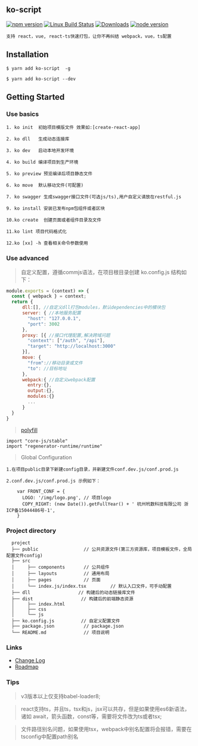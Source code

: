 ## ko-script

[![npm version](https://img.shields.io/npm/v/ts-loader.svg)](https://www.npmjs.com/package/ko-script)
[![Linux Build Status](https://travis-ci.org/TypeStrong/ts-loader.svg?branch=master)](https://npmjs.org/package/ko-script)
[![Downloads](http://img.shields.io/npm/dm/ts-loader.svg)](https://npmjs.org/package/ko-script)
[![node version](https://img.shields.io/node/v/ts-loader.svg)](https://www.npmjs.com/package/ko-script)

```text
支持 react，vue, react-ts快速打包，让你不再纠结 webpack，vue，ts配置
```
## Installation
```text
$ yarn add ko-script  -g 

$ yarn add ko-script --dev
```

## Getting Started

### Use basics
```text
1. ko init  初始项目模版文件 效果如:[create-react-app]

2. ko dll   生成动态连接库

3. ko dev   启动本地开发环境

4. ko build 编译项目到生产环境

5. ko preview 预览编译后项目静态文件

6. ko move  默认移动文件(可配置)

7. ko swagger 生成swagger接口文件(可选js/ts),用户自定义请放在restful.js

9. ko install 安装已发布npm包组件或者区块

10.ko create  创建页面或者组件目录及文件

11.ko lint 项目代码格式化

12.ko [xx] -h 查看相关命令参数使用
```

### Use advanced
> 自定义配置，遵循commjs语法，在项目根目录创建 ko.config.js 结构如下：
```js
module.exports = (context) => {
  const { webpack } = context;
  return {
      dll:[], //自定义dll打包modules，默认dependencies中的模块包
      server: { //本地服务配置
        "host": "127.0.0.1",
        "port": 3002
      },
      proxy: [{ //接口代理配置,解决跨域问题
        "context": ["/auth", "/api"],
        "target": "http://localhost:3000"
      }],
      move: {
        "from"://移动目录或文件
        "to": //目标地址
      },
      webpack:{ //自定义webpack配置
        entry:{},
        output:{},
        modules:{}
        ...
      }
  }
}
```

> [polyfill](https://babeljs.io/docs/en/babel-polyfill)
```text
import "core-js/stable" 
import "regenerator-runtime/runtime"
```

> Global Configuration

```text
1.在项目public目录下新建config目录，并新建文件conf.dev.js/conf.prod.js

2.conf.dev.js/conf.prod.js 示例如下：

    var FRONT_CONF = {
      LOGO: '/img/logo.png', // 项目logo
      COPY_RIGHT: (new Date()).getFullYear() + ' 杭州玳数科技有限公司 浙ICP备15044486号-1',
    }

```


### Project directory
```
  project
  ├── public                 // 公共资源文件(第三方资源库，项目模板文件，全局配置文件config)
  ├── src
  │     ├── components       // 公共组件
  │     ├── layouts          // 通用布局
  │     ├── pages            // 页面
  │     └── index.js/index.tsx         // 默认入口文件，可手动配置
  ├── dll                  // 构建后的动态链接库文件
  ├── dist                  // 构建后的前端静态资源
  │     ├── index.html
  │     ├── css
  │     └── js
  ├── ko.config.js          // 自定义配置文件
  ├── package.json           // package.json
  └── README.md              // 项目说明
```

### Links

- [Change Log](CHANGELOG.md)
- [Roadmap](https://github.com/dtux-kangaroo/ko-script/wiki/Roadmap)

### Tips
> v3版本以上仅支持babel-loader8;

> react支持ts，并且ts，tsx和js，jsx可以共存，但是如果使用es6新语法，诸如 await，箭头函数，const等，需要将文件改为ts或者tsx;

> 文件路径别名问题，如果使用tsx，webpack中别名配置将会报错，需要在tsconfig中配置path别名




